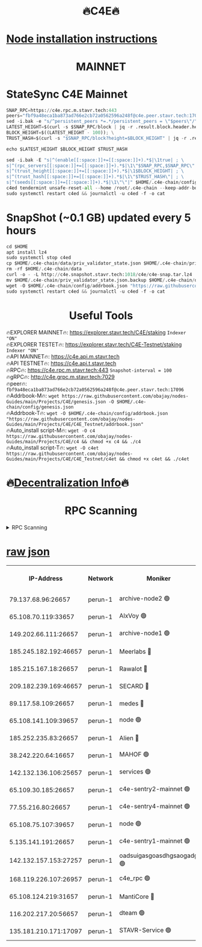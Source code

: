 <h1 align="center"> 🔥C4E🔥</h1>

[Node installation instructions](https://github.com/obajay/nodes-Guides/tree/main/Projects/C4E)
=

<h1 align="center"> MAINNET</h1>

# StateSync C4E Mainnet
```python
SNAP_RPC=https://c4e.rpc.m.stavr.tech:443
peers="fbf9a48eca1ba873ad766e2cb72a0562596a248f@c4e.peer.stavr.tech:17096"
sed -i.bak -e "s/^persistent_peers *=.*/persistent_peers = \"$peers\"/" $HOME/.c4e-chain/config/config.toml
LATEST_HEIGHT=$(curl -s $SNAP_RPC/block | jq -r .result.block.header.height); \
BLOCK_HEIGHT=$((LATEST_HEIGHT - 100)); \
TRUST_HASH=$(curl -s "$SNAP_RPC/block?height=$BLOCK_HEIGHT" | jq -r .result.block_id.hash)

echo $LATEST_HEIGHT $BLOCK_HEIGHT $TRUST_HASH

sed -i.bak -E "s|^(enable[[:space:]]+=[[:space:]]+).*$|\1true| ; \
s|^(rpc_servers[[:space:]]+=[[:space:]]+).*$|\1\"$SNAP_RPC,$SNAP_RPC\"| ; \
s|^(trust_height[[:space:]]+=[[:space:]]+).*$|\1$BLOCK_HEIGHT| ; \
s|^(trust_hash[[:space:]]+=[[:space:]]+).*$|\1\"$TRUST_HASH\"| ; \
s|^(seeds[[:space:]]+=[[:space:]]+).*$|\1\"\"|" $HOME/.c4e-chain/config/config.toml
c4ed tendermint unsafe-reset-all --home /root/.c4e-chain --keep-addr-book
sudo systemctl restart c4ed && journalctl -u c4ed -f -o cat
```
# SnapShot (~0.1 GB) updated every 5 hours
```python
cd $HOME
apt install lz4
sudo systemctl stop c4ed
cp $HOME/.c4e-chain/data/priv_validator_state.json $HOME/.c4e-chain/priv_validator_state.json.backup
rm -rf $HOME/.c4e-chain/data
curl -o - -L http://c4e.snapshot.stavr.tech:1018/c4e/c4e-snap.tar.lz4 | lz4 -c -d - | tar -x -C $HOME/.c4e-chain --strip-components 2
mv $HOME/.c4e-chain/priv_validator_state.json.backup $HOME/.c4e-chain/data/priv_validator_state.json
wget -O $HOME/.c4e-chain/config/addrbook.json "https://raw.githubusercontent.com/obajay/nodes-Guides/main/Projects/C4E/addrbook.json"
sudo systemctl restart c4ed && journalctl -u c4ed -f -o cat
```
 <h1 align="center"> Useful Tools</h1>

🔥EXPLORER MAINNET🔥:  https://explorer.stavr.tech/C4E/staking            `Indexer "ON"` \
🔥EXPLORER TESTET🔥:   https://explorer.stavr.tech/C4E-Testnet/staking     `Indexer "ON"` \
🔥API MAINNET🔥:       https://c4e.api.m.stavr.tech \
🔥API TESTNET🔥:       https://c4e.api.t.stavr.tech \
🔥RPC🔥:               https://c4e.rpc.m.stavr.tech:443                  `Snapshot-interval = 100` \
🔥gRPC🔥:              http://c4e.grpc.m.stavr.tech:7029 \
🔥peer🔥:              `fbf9a48eca1ba873ad766e2cb72a0562596a248f@c4e.peer.stavr.tech:17096` \
🔥Addrbook-M🔥:    ```wget https://raw.githubusercontent.com/obajay/nodes-Guides/main/Projects/C4E/genesis.json -O $HOME/.c4e-chain/config/genesis.json``` \
🔥Addrbook-T🔥:    ```wget -O $HOME/.c4e-chain/config/addrbook.json "https://raw.githubusercontent.com/obajay/nodes-Guides/main/Projects/C4E/C4E_Testnet/addrbook.json"``` \
🔥Auto_install script-M🔥: ```wget -O c4 https://raw.githubusercontent.com/obajay/nodes-Guides/main/Projects/C4E/c4 && chmod +x c4 && ./c4``` \
🔥Auto_install script-T🔥: ```wget -O c4et https://raw.githubusercontent.com/obajay/nodes-Guides/main/Projects/C4E/C4E_Testnet/c4et && chmod +x c4et && ./c4et```

🔥[Decentralization Info](https://github.com/obajay/StateSync-snapshots/tree/main/Projects/C4E/Decentralization)🔥
=

<h1 align="center"> RPC Scanning</h1>

<details>
<summary>RPC Scanning</summary>

<h2 align="center"> We scan nodes in real time every 4 hours. And we provide the final result of RPC endpoints.
We cannot influence the operation of these nodes in any way. </h2>


```python
If Voting Power is higher than 0 --> then the Node is a validator of the network and may be subject to attack and be a potential threat to the chain.
```
```python
We marked such validators with a red symbol
```

</details>

[raw json](https://rpc-check.c4e.stavr.tech/c4e/rpc-c4e-result.json)
=



<table><tr><th>IP-Address</th><th>Network</th><th>Moniker</th><th>Latest Block Height</th><th>Earliest Block Height</th><th>Catching Up</th><th>Tx Index</th><th>Voting Power</th><th>Scan Time</th></tr><tr><td>79.137.68.96:26657</td><td>perun-1</td><td>archive-node2 🟢</td><td>7738637</td><td>1</td><td>False</td><td>on</td><td>0</td><td>2024-03-25T16:38:16.367773600UTC</td></tr><tr><td>65.108.70.119:33657</td><td>perun-1</td><td>AlxVoy 🟢</td><td>7739194</td><td>1</td><td>False</td><td>on</td><td>0</td><td>2024-03-25T16:38:30.402250676UTC</td></tr><tr><td>149.202.66.111:26657</td><td>perun-1</td><td>archive-node1 🟢</td><td>7739196</td><td>1</td><td>False</td><td>on</td><td>0</td><td>2024-03-25T16:38:46.676592635UTC</td></tr><tr><td>185.245.182.192:46657</td><td>perun-1</td><td>Meerlabs 🔴</td><td>7739197</td><td>1051501</td><td>False</td><td>on</td><td>344615</td><td>2024-03-25T16:38:51.790983242UTC</td></tr><tr><td>185.215.167.18:26657</td><td>perun-1</td><td>Rawalot 🔴</td><td>7739199</td><td>1090501</td><td>False</td><td>on</td><td>450091</td><td>2024-03-25T16:39:02.612907868UTC</td></tr><tr><td>209.182.239.169:46657</td><td>perun-1</td><td>SECARD 🔴</td><td>7739196</td><td>2616101</td><td>False</td><td>off</td><td>749308</td><td>2024-03-25T16:38:41.950022847UTC</td></tr><tr><td>89.117.58.109:26657</td><td>perun-1</td><td>medes 🔴</td><td>7739198</td><td>2826001</td><td>False</td><td>off</td><td>891025</td><td>2024-03-25T16:38:58.235320501UTC</td></tr><tr><td>65.108.141.109:39657</td><td>perun-1</td><td>node 🟢</td><td>7739192</td><td>5303301</td><td>False</td><td>on</td><td>0</td><td>2024-03-25T16:38:18.701225108UTC</td></tr><tr><td>185.252.235.83:26657</td><td>perun-1</td><td>Alien 🔴</td><td>7739196</td><td>6502501</td><td>False</td><td>on</td><td>648215</td><td>2024-03-25T16:38:46.994073684UTC</td></tr><tr><td>38.242.220.64:16657</td><td>perun-1</td><td>MAHOF 🟢</td><td>7739196</td><td>6885501</td><td>False</td><td>on</td><td>0</td><td>2024-03-25T16:38:44.321757171UTC</td></tr><tr><td>142.132.136.106:25657</td><td>perun-1</td><td>services 🟢</td><td>7739194</td><td>7012001</td><td>False</td><td>on</td><td>0</td><td>2024-03-25T16:38:32.947648987UTC</td></tr><tr><td>65.109.30.185:26657</td><td>perun-1</td><td>c4e-sentry2-mainnet 🟢</td><td>7739197</td><td>7284001</td><td>False</td><td>on</td><td>0</td><td>2024-03-25T16:38:51.470290831UTC</td></tr><tr><td>77.55.216.80:26657</td><td>perun-1</td><td>c4e-sentry4-mainnet 🟢</td><td>7739194</td><td>7297001</td><td>False</td><td>on</td><td>0</td><td>2024-03-25T16:38:30.096033609UTC</td></tr><tr><td>65.108.75.107:39657</td><td>perun-1</td><td>node 🟢</td><td>7739194</td><td>7300001</td><td>False</td><td>on</td><td>0</td><td>2024-03-25T16:38:33.236458560UTC</td></tr><tr><td>5.135.141.191:26657</td><td>perun-1</td><td>c4e-sentry1-mainnet 🟢</td><td>7739191</td><td>7300501</td><td>False</td><td>on</td><td>0</td><td>2024-03-25T16:38:15.873549059UTC</td></tr><tr><td>142.132.157.153:27257</td><td>perun-1</td><td>oadsuigasgoasdhgsaogadg 🟢</td><td>7739191</td><td>7574001</td><td>False</td><td>on</td><td>0</td><td>2024-03-25T16:38:13.572888408UTC</td></tr><tr><td>168.119.226.107:26957</td><td>perun-1</td><td>c4e_rpc 🟢</td><td>7739193</td><td>7639193</td><td>False</td><td>on</td><td>0</td><td>2024-03-25T16:38:23.394305583UTC</td></tr><tr><td>65.108.124.219:31657</td><td>perun-1</td><td>MantiCore 🔴</td><td>7739194</td><td>7639194</td><td>False</td><td>off</td><td>730015</td><td>2024-03-25T16:38:29.785071272UTC</td></tr><tr><td>116.202.217.20:56657</td><td>perun-1</td><td>dteam 🟢</td><td>7739191</td><td>7660701</td><td>False</td><td>on</td><td>0</td><td>2024-03-25T16:38:16.086153514UTC</td></tr><tr><td>135.181.210.171:17097</td><td>perun-1</td><td>STAVR-Service 🟢</td><td>7739194</td><td>7738501</td><td>False</td><td>on</td><td>0</td><td>2024-03-25T16:38:33.537338246UTC</td></tr></table>
